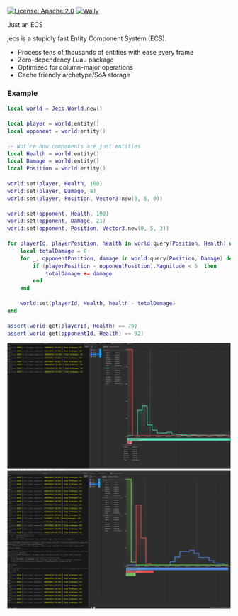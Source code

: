 [![License: Apache 2.0](https://img.shields.io/badge/License-Apache%202.0-blue.svg)](LICENSE-APACHE)
[![Wally](https://img.shields.io/github/v/tag/ukendio/jecs)](https://wally.run/package/ukendio/jecs)

Just an ECS

jecs is a stupidly fast Entity Component System (ECS). 

- Process tens of thousands of entities with ease every frame
- Zero-dependency Luau package
- Optimized for column-major operations
- Cache friendly archetype/SoA storage 

### Example

```lua
local world = Jecs.World.new()

local player = world:entity() 
local opponent = world:entity()

-- Notice how components are just entities
local Health = world:entity() 
local Damage = world:entity()
local Position = world:entity()

world:set(player, Health, 100)
world:set(player, Damage, 8)
world:set(player, Position, Vector3.new(0, 5, 0))

world:set(opponent, Health, 100)
world:set(opponent, Damage, 21)
world:set(opponent, Position, Vector3.new(0, 5, 3))

for playerId, playerPosition, health in world:query(Position, Health) do 
    local totalDamage = 0
    for _, opponentPosition, damage in world:query(Position, Damage) do 
        if (playerPosition - opponentPosition).Magnitude < 5  then 
            totalDamage += damage
        end
    end

    world:set(playerId, Health, health - totalDamage)  
end

assert(world:get(playerId, Health) == 79)
assert(world:get(opponentId, Health) == 92)

```

![Comparison](image.png)
![ECR](image-1.png)
